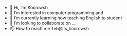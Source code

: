 - 👋 Hi, I’m Koorowsh
- 👀 I’m interested in computer programming and 
- 🌱 I’m currently learning how teaching English to student
- 💞️ I’m looking to collaborate on ...
- 📫 How to reach me Tel:@its_koorowsh

<!---
Koorowsh4/Koorowsh4 is a ✨ special ✨ repository because its `README.md` (this file) appears on your GitHub profile.
You can click the Preview link to take a look at your changes.
--->
